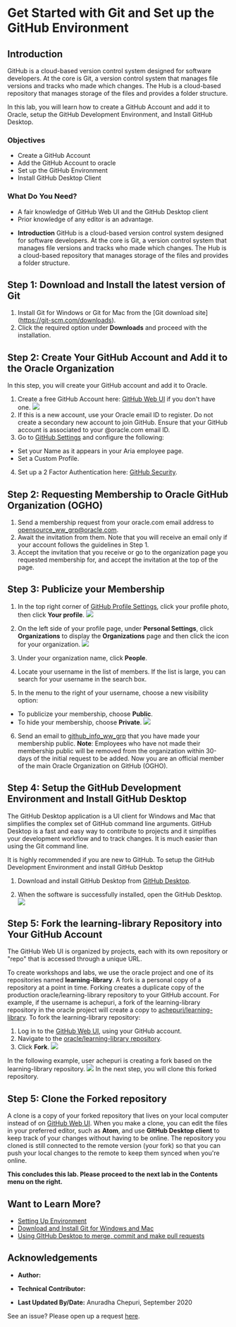 #  Get Started with Git and Set up the GitHub Environment

## Introduction

GitHub is a cloud-based version control system designed for software developers. At the core is Git, a version control system that manages file versions and tracks who made which changes. The Hub is a cloud-based repository that manages storage of the files and provides a folder structure.

In this lab, you will learn how to create a GitHub Account and add it to Oracle, setup the GitHub Development Environment, and Install GitHub Desktop.

### Objectives

* Create a GitHub Account
* Add the GitHub Account to oracle
* Set up the GitHub Environment
* Install GitHub Desktop Client
### What Do You Need?

* A fair knowledge of GitHub Web UI and the GitHub Desktop client
* Prior knowledge of any editor is an advantage.

+ **Introduction**
GitHub is a cloud-based version control system designed for software developers. At the core is Git, a version control system that manages file versions and tracks who made which changes. The Hub is a cloud-based repository that manages storage of the files and provides a folder structure.

## **Step 1:** Download and Install the latest version of Git
1. Install Git for Windows or Git for Mac from the [Git download site] (https://git-scm.com/downloads).
2. Click the required option under **Downloads** and proceed with the installation.

## **Step 2:** Create Your GitHub Account and Add it to the Oracle Organization

In this step, you will create your GitHub account and add it to Oracle.

1. Create a free GitHub Account here: [GitHub Web UI](https://github.com/) if you don't have one.
![](./images/download-install-create-account.png " ")
2.  If this is a new account, use your Oracle email ID to register. Do not create a secondary new account to join GitHub. Ensure that your GitHub account is associated to your @oracle.com email ID.
3. Go to [GitHub Settings](https://github.com/settings/profile) and configure the following:
  * Set your Name as it appears in your Aria employee page.
  * Set a Custom Profile.
4. Set up a 2 Factor Authentication here: [GitHub Security](https://github.com/settings/security).

## **Step 2:** Requesting Membership to Oracle GitHub Organization (OGHO)
1. Send a membership request from your oracle.com email address to opensource_ww_grp@oracle.com.
2. Await the invitation from them. Note that you will receive an email only if your account follows the guidelines in Step 1.
3. Accept the invitation that you receive or go to the organization page you requested membership for, and accept the invitation at the top of the page.

## **Step 3:** Publicize your Membership
1. In the top right corner of [GitHub Profile Settings](https://github.com/settings/profile), click your profile photo, then click **Your profile**.
  ![](./images/get-started-profile1.png " ")

2. On the left side of your profile page, under **Personal Settings**, click **Organizations** to display the **Organizations** page and then click the icon for your organization.
  ![](./images/get-started-profile2.png " ")
3. Under your organization name, click **People**.
4. Locate your username in the list of members. If the list is large, you can search for your username in the search box.
5. In the menu to the right of your username, choose a new visibility option:
  * To publicize your membership, choose **Public**.
  * To hide your membership, choose **Private**.
  ![](./images/get-started-profile-public.png " ")
6. Send an email to [github_info_ww_grp](github_info_ww_grp@oracle.com) that you have made your membership public.
  **Note**: Employees who have not made their membership public will be removed from the organization within 30-days of the initial request to be added.
Now you are an official member of the main Oracle Organization on GitHub (OGHO).

## **Step 4:** Setup the GitHub Development Environment and Install GitHub Desktop
The GitHub Desktop application is a UI client for Windows and Mac that simplifies the complex set of GitHub command line arguments. GitHub Desktop is a fast and easy way to contribute to projects and it simplifies your development workflow and to track changes. It is much easier than using the Git command line.

It is highly recommended if you are new to GitHub.
To setup the GitHub Development Environment and install GitHub Desktop

1. Download and install GitHub Desktop from [GitHub Desktop](https://desktop.github.com/).

2. When the software is successfully installed, open the GitHub Desktop.
  ![](./images/get-started-git-hub-dektop.png " ")

## **Step 5:** Fork the learning-library Repository into Your GitHub Account
  The GitHub Web UI is organized by projects, each with its own repository or "repo" that is accessed through a unique URL.

  To create workshops and labs, we use the oracle project and one of its repositories named **learning-library**.
  A fork is a personal copy of a repository at a point in time.
  Forking creates a duplicate copy of the production oracle/learning-library repository to your GitHub account. For example, if the username is achepuri, a fork of the learning-library repository in the oracle project will create a copy to [achepuri/learning-library](https://github.com/achepuri/learning-library).
  To fork the learning-library repository:
1. Log in to the [GitHub Web UI](http://github.com), using your GitHub account.
2. Navigate to the [oracle/learning-library repository](https://github.com/oracle/learning-library).
3. Click **Fork**.
![](./images/get-started-git-hub-webUI-fork.png " ")

In the following example, user achepuri is creating a fork based on the learning-library repository.
![](./images/get-started-git-hub-webui-forked-library.png " ")
In the next step, you will clone this forked repository.

## **Step 5:** Clone the Forked repository
A clone is a copy of your forked repository that lives on your local computer instead of on [GitHub Web UI](http://github.com).
When you make a clone, you can edit the files in your preferred editor, such as **Atom**, and use **GitHub Desktop client** to keep track of your changes without having to be online. The repository you cloned is still connected to the remote version (your fork) so that you can push your local changes to the remote to keep them synced when you're online.


**This concludes this lab. Please proceed to the next lab in the Contents menu on the right.**

## Want to Learn More?

* [Setting Up Environment](https://otube.oracle.com/media/Setting+Up+GitHub/0_93stcjpb)
* [Download and Install Git for Windows and Mac](https://git-scm.com/download/win)
* [Using GItHub Desktop to merge, commit and make pull requests](https://otube.oracle.com/media/t/1_bxj0cfqf)

## Acknowledgements

* **Author:**

* **Technical Contributor:**

* **Last Updated By/Date:** Anuradha Chepuri, September 2020

See an issue?  Please open up a request [here](https://github.com/oracle/learning-library/issues).
